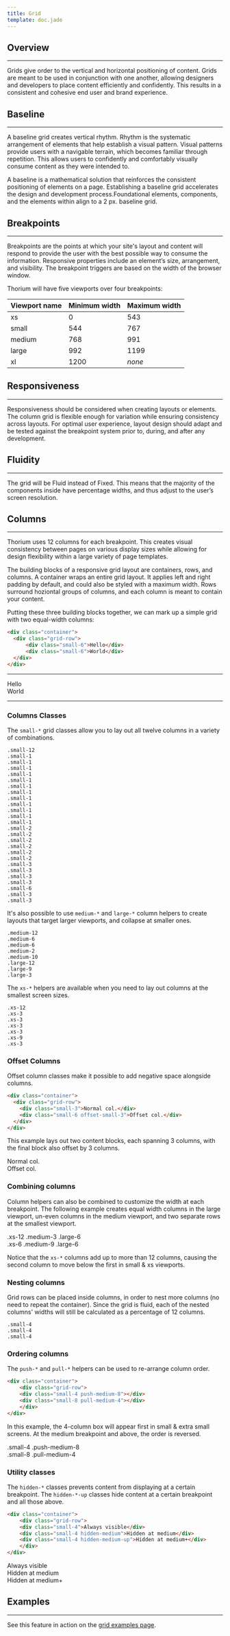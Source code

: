 ```yaml
---
title: Grid
template: doc.jade
---
```


## Overview

---

Grids give order to the vertical and horizontal positioning of content. Grids are meant to be used in conjunction with one another, allowing designers and developers to place content efficiently and confidently. This results in a consistent and cohesive end user and brand experience.

## Baseline

---

A baseline grid creates vertical rhythm. Rhythm is the systematic arrangement of elements that help establish a visual pattern. Visual patterns provide users with a navigable terrain, which becomes familiar through repetition. This allows users to confidently and comfortably visually consume content as they were intended to.

A baseline is a mathematical solution that reinforces the consistent positioning of elements on a page. Establishing a baseline grid accelerates the design and development process.Foundational elements, components, and the elements within align to a 2 px. baseline grid.

## Breakpoints

---

Breakpoints are the points at which your site's layout and content will respond to provide the user with the best possible way to consume the information. Responsive properties include an element’s size, arrangement, and visibility. The breakpoint triggers are based on the width of the browser window.

Thorium will have five viewports over four breakpoints:

| Viewport name | Minimum width | Maximum width |
|:---|:---|:---|
| xs | 0 | 543 |
| small | 544 | 767 |
| medium | 768 | 991 |
| large | 992 | 1199 |
| xl | 1200 | *none* |

## Responsiveness

---

Responsiveness should be considered when creating layouts or elements. The column grid is flexible enough for variation while ensuring consistency across layouts. For optimal user experience, layout design should adapt and be tested against the breakpoint system prior to, during, and after any development.

## Fluidity

---

The grid will be Fluid instead of Fixed. This means that the majority of the components inside have percentage widths, and thus adjust to the user’s screen resolution.

## Columns

---

Thorium uses 12 columns for each breakpoint. This creates visual consistency between pages on various display sizes while allowing for design flexibility within a large variety of page templates.

The building blocks of a responsive grid layout are containers, rows, and columns.  A container wraps an entire grid layout. It applies left and right padding by default, and could also be styled with a maximum width. Rows surround hoziontal groups of columns, and each column is meant to contain your content.

Putting these three building blocks together, we can mark up a simple grid with two equal-width columns:

```html
<div class="container">
  <div class="grid-row">
      <div class="small-6">Hello</div>
      <div class="small-6">World</div>
  </div>
</div>
```

---

<div class="grid-row">
    <div class="small-6">Hello</div>
    <div class="small-6">World</div>
</div>

---

### Columns Classes

The `small-*` grid classes allow you to lay out all twelve columns in a variety of combinations.

<div class="example">
    <div class="container">
	<div class="grid-row">
	    <div class="small-12"><code>.small-12</code></div>
	</div>
	<div class="grid-row">
	    <div class="small-1"><code>.small-1</code></div>
	    <div class="small-1"><code>.small-1</code></div>
	    <div class="small-1"><code>.small-1</code></div>
	    <div class="small-1"><code>.small-1</code></div>
	    <div class="small-1"><code>.small-1</code></div>
	    <div class="small-1"><code>.small-1</code></div>
	    <div class="small-1"><code>.small-1</code></div>
	    <div class="small-1"><code>.small-1</code></div>
	    <div class="small-1"><code>.small-1</code></div>
	    <div class="small-1"><code>.small-1</code></div>
	    <div class="small-1"><code>.small-1</code></div>
	    <div class="small-1"><code>.small-1</code></div>
	</div>
	<div class="grid-row">
	    <div class="small-2"><code>.small-2</code></div>
	    <div class="small-2"><code>.small-2</code></div>
	    <div class="small-2"><code>.small-2</code></div>
	    <div class="small-2"><code>.small-2</code></div>
	    <div class="small-2"><code>.small-2</code></div>
	    <div class="small-2"><code>.small-2</code></div>
	</div>
	<div class="grid-row">
	    <div class="small-3"><code>.small-3</code></div>
	    <div class="small-3"><code>.small-3</code></div>
	    <div class="small-3"><code>.small-3</code></div>
	    <div class="small-3"><code>.small-3</code></div>
	</div>
	<div class="grid-row">
	    <div class="small-6"><code>.small-6</code></div>
	    <div class="small-3"><code>.small-3</code></div>
	    <div class="small-3"><code>.small-3</code></div>
	</div>
    </div>
</div>

It's also possible to use `medium-*` and `large-*` column helpers to create layouts that target larger viewports, and collapse at smaller ones.

<div class="example">
    <div class="container">
	<div class="grid-row">
	    <div class="medium-12"><code>.medium-12</code></div>
	</div>
	<div class="grid-row">
	    <div class="medium-6"><code>.medium-6</code></div>
	    <div class="medium-6"><code>.medium-6</code></div>
	</div>
	<div class="grid-row">
	    <div class="medium-2"><code>.medium-2</code></div>
	    <div class="medium-10"><code>.medium-10</code></div>
	</div>
	<div class="grid-row">
	    <div class="large-12"><code>.large-12</code></div>
	</div>
	<div class="grid-row">
	    <div class="large-9"><code>.large-9</code></div>
	    <div class="large-3"><code>.large-3</code></div>
	</div>
    </div>
</div>

The `xs-*` helpers are available when you need to lay out columns at the smallest screen sizes.

<div class="example">
    <div class="container">
	<div class="grid-row">
	    <div class="xs-12"><code>.xs-12</code></div>
	</div>
	<div class="grid-row">
	    <div class="xs-3"><code>.xs-3</code></div>
	    <div class="xs-3"><code>.xs-3</code></div>
	    <div class="xs-3"><code>.xs-3</code></div>
	    <div class="xs-3"><code>.xs-3</code></div>
	</div>
	<div class="grid-row">
	    <div class="xs-9"><code>.xs-9</code></div>
	    <div class="xs-3"><code>.xs-3</code></div>
	</div>
    </div>
</div>

### Offset Columns

Offset column classes make it possible to add negative space alongside columns.

```html
<div class="container">
  <div class="grid-row">
    <div class="small-3">Normal col.</div>
    <div class="small-6 offset-small-3">Offset col.</div>
  </div>
</div>
```

This example lays out two content blocks, each spanning 3 columns, with the final block also offset by 3 columns.

<div class="example">
    <div class="container">
	<div class="grid-row">
	    <div class="small-3">Normal col.</div>
	    <div class="small-6 offset-small-3">Offset col.</div>
	</div>
    </div>
</div>

### Combining columns

Column helpers can also be combined to customize the width at each breakpoint. The following example creates equal width columns in the large viewport, un-even columns in the medium viewport, and two separate rows at the smallest viewport.

<div class="example">
    <div class="container">
	<div class="grid-row">
	    <div class="xs-12 medium-3 large-6">.xs-12 .medium-3 .large-6</div>
	    <div class="xs-6 medium-9 large-6">.xs-6 .medium-9 .large-6</div>
	</div>
    </div>
</div>

Notice that the `xs-*` columns add up to more than 12 columns, causing the second column to move below the first in small &amp; xs viewports.

### Nesting columns

Grid rows can be placed inside columns, in order to nest more columns (no need to repeat the container). Since the grid is fluid, each of the nested columns' widths will still be calculated as a percentage of 12 columns.

<div class="example">
    <div class="container">
	<div class="grid-row">
	    <div class="small-8">
		<div class="grid-row">
		    <div class="small-4"><code>.small-4</code></div>
		    <div class="small-4"><code>.small-4</code></div>
		</div>
	    </div>
	    <div class="small-4"><code>.small-4</code></div>
	</div>
    </div>
</div>

### Ordering columns

The `push-*` and `pull-*` helpers can be used to re-arrange column order.

```html
<div class="container">
    <div class="grid-row">
	<div class="small-4 push-medium-8"></div>
	<div class="small-8 pull-medium-4"></div>
    </div>
</div>
```

In this example, the 4-column box will appear first in small &amp; extra small screens. At the medium breakpoint and above, the order is reversed.

<div class="example">
    <div class="container">
	<div class="grid-row">
	    <div class="small-4 push-medium-8">.small-4 .push-medium-8</div>
	    <div class="small-8 pull-medium-4">.small-8 .pull-medium-4</div>
	</div>
    </div>
</div>

### Utility classes

The `hidden-*` classes prevents content from displaying at a certain breakpoint. The `hidden-*-up` classes hide content at a certain breakpoint and all those above.

```html
<div class="container">
    <div class="grid-row">
	<div class="small-4">Always visible</div>
	<div class="small-4 hidden-medium">Hidden at medium</div>
	<div class="small-4 hidden-medium-up">Hidden at medium+</div>
    </div>
</div>
```

<div class="example">
    <div class="container">
	<div class="grid-row">
	    <div class="small-4">Always visible</div>
	    <div class="small-4 hidden-medium">Hidden at medium</div>
	    <div class="small-4 hidden-medium-up">Hidden at medium+</div>
	</div>
    </div>
</div>

## Examples

---

See this feature in action on the [grid examples page](/examples/grid.html).
